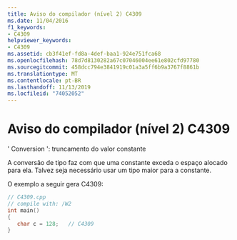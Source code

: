 ```yaml
---
title: Aviso do compilador (nível 2) C4309
ms.date: 11/04/2016
f1_keywords:
- C4309
helpviewer_keywords:
- C4309
ms.assetid: cb3f41ef-fd8a-4def-baa1-924e751fca68
ms.openlocfilehash: 78d7d8130282a67c07046004ee61e802cfd97780
ms.sourcegitcommit: 458dcc794e3841919c01a3a5ff6b9a3767f8861b
ms.translationtype: MT
ms.contentlocale: pt-BR
ms.lasthandoff: 11/13/2019
ms.locfileid: "74052052"
---
```

# <a name="compiler-warning-level-2-c4309"></a>Aviso do compilador (nível 2) C4309

' Conversion ': truncamento do valor constante

A conversão de tipo faz com que uma constante exceda o espaço alocado para ela. Talvez seja necessário usar um tipo maior para a constante.

O exemplo a seguir gera C4309:

```cpp
// C4309.cpp
// compile with: /W2
int main()
{
   char c = 128;   // C4309
}
```